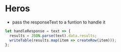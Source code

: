 # Heros

- pass the responseText to a funtion to handle it

```js
let handleResponse = text => {
  results = JSON.parse(text).data.results;
  writeTable(results.map(item => createRow(item)));
};
```
